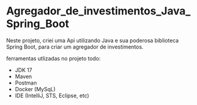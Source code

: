 # Agregador_de_investimentos_Java_Spring_Boot
Neste projeto, criei uma Api utilizando Java e sua poderosa biblioteca Spring Boot, para criar um agregador de investimentos.


ferramentas utlizadas no projeto todo:

- JDK 17
- Maven
- Postman
- Docker (MySqL)
- IDE (IntelliJ, STS, Eclipse, etc)
